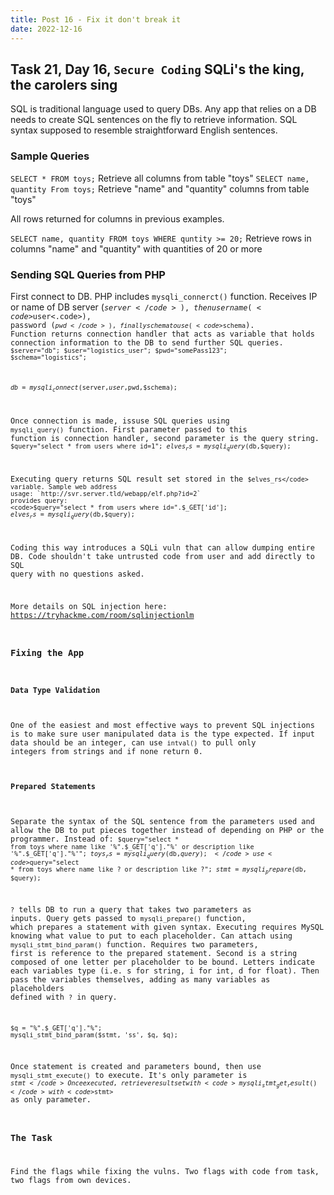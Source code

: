 ```yaml
---
title: Post 16 - Fix it don't break it
date: 2022-12-16
---
```

## Task 21, Day 16, <code>Secure Coding</code> SQLi's the king, the carolers sing
SQL is traditional language used to query DBs. Any app that relies on a DB needs to create SQL sentences on the fly to retrieve information. SQL syntax supposed to resemble straightforward English sentences.

### Sample Queries
<code>SELECT * FROM toys;</code> Retrieve all columns from table "toys"
<code>SELECT name, quantity From toys;</code> Retrieve "name" and "quantity" columns from table "toys"

All rows returned for columns in previous examples.

<code>SELECT name, quantity FROM toys WHERE quntity >= 20;</code> Retrieve rows in columns "name" and "quantity" with quantities of 20 or more

### Sending SQL Queries from PHP
First connect to DB. PHP includes <code>mysqli_connerct()</code> function. Receives IP or name of DB server (<code>$server</code>), then username (<code>$user<.code>), password (<code>$pwd</code>), finally schema to use (<code>$schema</code>). Function returns connection handler that acts as variable that holds connection information to the DB to send further SQL queries. 
<code>$server="db";
$user="logistics_user";
$pwd="somePass123";
$schema="logistics";

$db=mysqli_connect($server,$user,$pwd,$schema);</code>

Once connection is made, issuse SQL queries using <code>mysqli_query()</code> function. First parameter passed to this function is connection handler, second parameter is the query string.
<code>$query="select * from users where id=1";
$elves_rs=mysqli_query($db,$query);</code>

Executing query returns SQL result set stored in the <code>$elves_rs</code> variable. Sample web address usage: `http://svr.server.tld/webapp/elf.php?id=2`
provides query: 
<code>$query="select * from users where id=".$_GET['id'];
$elves_rs=mysqli_query($db,$query);</code>

Coding this way introduces a SQLi vuln that can allow dumping entire DB. Code shouldn't take untrusted code from user and add directly to SQL query with no questions asked.

More details on SQL injection here: https://tryhackme.com/room/sqlinjectionlm

### Fixing the App
#### Data Type Validation
One of the easiest and most effective ways to prevent SQL injections is to make sure user manipulated data is the type expected. If input data should be an integer, can use <code>intval()</code> to pull only integers from strings and if none return 0. 

#### Prepared Statements
Separate the syntax of the SQL sentence from the parameters used and allow the DB to put pieces together instead of depending on PHP or the programmer. Instead of:
<code>$query="select * from toys where name like '%".$_GET['q']."%' or description like '%".$_GET['q']."%'";
$toys_rs=mysqli_query($db,$query);</code>
use
<code>$query="select * from toys where name like ? or description like ?";
$stmt=mysqli_prepare($db, $query);</code>

<code>?</code> tells DB to run a query that takes two parameters as inputs. Query gets passed to <code>mysqli_prepare()</code> function, which prepares a statement with given syntax. Executing requires MySQL knowing what value to put to each placeholder. Can attach using <code>mysqli_stmt_bind_param()</code> function. Requires two parameters, first is reference to the prepared statement. Second is a string composed of one letter per placeholder to be bound. Letters indicate each variables type (i.e. s for string, i for int, d for float). Then pass the variables themselves, adding as many variables as placeholders defined with <code>?</code> in query.

<code>$q = "%".$_GET['q']."%";
mysqli_stmt_bind_param($stmt, 'ss', $q, $q);</code>

Once statement is created and parameters bound, then use <code>mysqli_stmt_execute()</code> to execute. It's only parameter is <code>$stmt</code> Once executed, retrieve result set with <code>mysqli_stmt_get_result()</code> with <code>$stmt></code> as only parameter.

### The Task
Find the flags while fixing the vulns. Two flags with code from task, two flags from own devices.